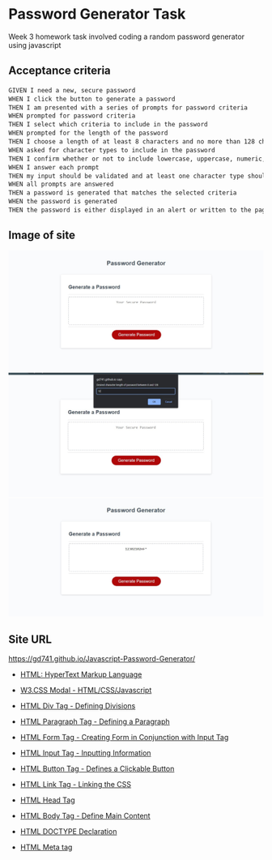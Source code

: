 # Password Generator Task #
Week 3 homework task involved coding a random password generator using javascript 

## Acceptance criteria ##
```md
GIVEN I need a new, secure password
WHEN I click the button to generate a password
THEN I am presented with a series of prompts for password criteria
WHEN prompted for password criteria
THEN I select which criteria to include in the password
WHEN prompted for the length of the password
THEN I choose a length of at least 8 characters and no more than 128 characters
WHEN asked for character types to include in the password
THEN I confirm whether or not to include lowercase, uppercase, numeric, and/or special characters
WHEN I answer each prompt
THEN my input should be validated and at least one character type should be selected
WHEN all prompts are answered
THEN a password is generated that matches the selected criteria
WHEN the password is generated
THEN the password is either displayed in an alert or written to the page
```


## Image of site ##
![alt text](https://github.com/gd741/Javascript-Password-Generator/blob/main/images/pwgen1.jpg)
![alt text](https://github.com/gd741/Javascript-Password-Generator/blob/main/images/pwgen2.jpg)
![alt text](https://github.com/gd741/Javascript-Password-Generator/blob/main/images/pwgen3.jpg)

## Site URL ##
https://gd741.github.io/Javascript-Password-Generator/


* [HTML: HyperText Markup Language](https://developer.mozilla.org/en-US/docs/Web/HTML)

* [W3.CSS Modal - HTML/CSS/Javascript](https://www.w3schools.com/w3css/w3css_modal.asp)

* [HTML Div Tag - Defining Divisions](https://www.w3schools.com/tags/tag_div.asp#:~:text=The%20tag%20defines%20a,inside%20the%20tag!)

* [HTML Paragraph Tag - Defining a Paragraph](https://www.w3schools.com/tags/tag_p.asp)

* [HTML Form Tag - Creating Form in Conjunction with Input Tag](https://www.w3schools.com/tags/tag_form.asp)

* [HTML Input Tag - Inputting Information](https://www.w3schools.com/tags/tag_input.asp)

* [HTML Button Tag - Defines a Clickable Button](https://www.w3schools.com/tags/tag_button.asp)

* [HTML Link Tag - Linking the CSS](https://www.w3schools.com/tags/tag_link.asp#:~:text=The%20tag%20defines%20the,element%2C%20it%20contains%20attributes%20only.)

* [HTML Head Tag](https://www.w3schools.com/tags/tag_head.asp)

* [HTML Body Tag - Define Main Content](https://www.w3schools.com/tags/tag_body.asp#:~:text=The%20tag%20defines%20the,element%20in%20an%20HTML%20document.)

* [HTML DOCTYPE Declaration](https://www.w3schools.com/tags/tag_doctype.asp)

* [HTML Meta tag](https://www.w3schools.com/tags/tag_meta.asp)
